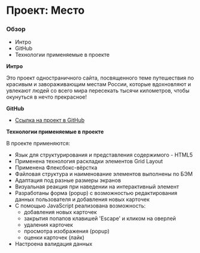 # Проект: Место

### Обзор
* Интро
* GitHub
* Технологии применяемые в проекте

**Интро**

Это проект одностраничного сайта, посвященного теме путешествия по красивым и завораживающим местам России, которые вдохновляют и увлекают людей со всего мира пересекать тысячи километров, чтобы окунуться в нечто прекрасное!

**GitHub**

* [Ссылка на проект в GitHub](https://azizjp.github.io/mesto/)

**Технологии применяемые в проекте**

В проекте применяются:
* Язык для структурирования и представления содержимого - HTML5
* Применена технология раскладки элементов Grid Layout
* Применена Флексбокс-вёрстка
* Файловая структура и наименование элементов выполнены по БЭМ
* Адаптация под разные размеры экранов
* Визуальная реакция при наведении на интерактивный элемент
* Разработаны форма (popup) с возможностью редактирования данных пользователя и добавления новых карточек
* С помощью JavaScript реализована возможность:
  - добавления новых карточек
  - закрытия попапов клавишей 'Escape' и кликом на оверлей
  - удаления карточек
  - просмотра изображения (popup)
  - оценки карточек (лайк)
* Настроена валидация данных
